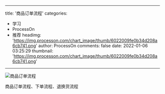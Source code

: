 
---
title: '商品订单流程'
categories: 
 - 学习
 - ProcessOn
 - 推荐
headimg: 'https://img.processon.com/chart_image/thumb/6022009fe0b34d208a6cb741.png'
author: ProcessOn
comments: false
date: 2022-01-06 03:25:29
thumbnail: 'https://img.processon.com/chart_image/thumb/6022009fe0b34d208a6cb741.png'
---

<div>   
<img class="thumb" alt="商品订单流程" src="https://img.processon.com/chart_image/thumb/6022009fe0b34d208a6cb741.png" referrerpolicy="no-referrer">
<p>商品订单流程、下单流程、退换货流程</p>  
</div>
            